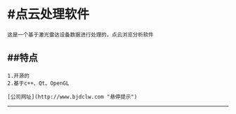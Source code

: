 #点云处理软件
=============
    这是一个基于激光雷达设备数据进行处理的，点云浏览分析软件

##特点
--------------------
    1.开源的
    2.基于c++、Qt、OpenGL
    
    [公司网址](http://www.bjdclw.com "悬停提示")
-----------------------------------------------
